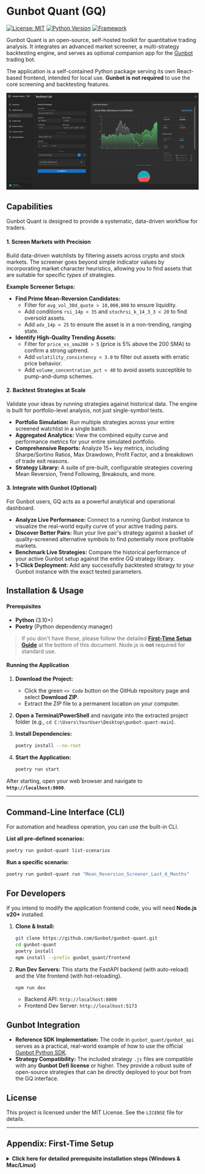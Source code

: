 # Gunbot Quant (GQ)

[![License: MIT](https://img.shields.io/badge/License-MIT-yellow.svg)](https://opensource.org/licenses/MIT) [![Python Version](https://img.shields.io/badge/python-3.10%2B-blue.svg)](https://www.python.org/) [![Framework](https://img.shields.io/badge/Framework-FastAPI-blueviolet)](https://fastapi.tiangolo.com/)

Gunbot Quant is an open-source, self-hosted toolkit for quantitative trading analysis. It integrates an advanced market screener, a multi-strategy backtesting engine, and serves as optional companion app for the [Gunbot](https://www.gunbot.com/) trading bot.

The application is a self-contained Python package serving its own React-based frontend, intended for local use. **Gunbot is not required** to use the core screening and backtesting features.

![Gunbot Quant](screenshot.png)


## Capabilities

Gunbot Quant is designed to provide a systematic, data-driven workflow for traders.

#### 1. Screen Markets with Precision
Build data-driven watchlists by filtering assets across crypto and stock markets. The screener goes beyond simple indicator values by incorporating market character heuristics, allowing you to find assets that are suitable for specific *types* of strategies.

**Example Screener Setups:**
-   **Find Prime Mean-Reversion Candidates:**
    -   Filter for `avg_vol_30d_quote > 10,000,000` to ensure liquidity.
    -   Add conditions `rsi_14p < 35` and `stochrsi_k_14_3_3 < 20` to find oversold assets.
    -   Add `adx_14p < 25` to ensure the asset is in a non-trending, ranging state.
-   **Identify High-Quality Trending Assets:**
    -   Filter for `price_vs_sma200 > 5` (price is 5% above the 200 SMA) to confirm a strong uptrend.
    -   Add `volatility_consistency < 3.0` to filter out assets with erratic price behavior.
    -   Add `volume_concentration_pct < 40` to avoid assets susceptible to pump-and-dump schemes.

#### 2. Backtest Strategies at Scale
Validate your ideas by running strategies against historical data. The engine is built for portfolio-level analysis, not just single-symbol tests.

-   **Portfolio Simulation:** Run multiple strategies across your entire screened watchlist in a single batch.
-   **Aggregated Analytics:** View the combined equity curve and performance metrics for your entire simulated portfolio.
-   **Comprehensive Reports:** Analyze 15+ key metrics, including Sharpe/Sortino Ratios, Max Drawdown, Profit Factor, and a breakdown of trade exit reasons.
-   **Strategy Library:** A suite of pre-built, configurable strategies covering Mean Reversion, Trend Following, Breakouts, and more.

#### 3. Integrate with Gunbot (Optional)
For Gunbot users, GQ acts as a powerful analytical and operational dashboard.

-   **Analyze Live Performance:** Connect to a running Gunbot instance to visualize the real-world equity curve of your active trading pairs.
-   **Discover Better Pairs:** Run your live pair's strategy against a basket of quality-screened alternative symbols to find potentially more profitable markets.
-   **Benchmark Live Strategies:** Compare the historical performance of your active Gunbot setup against the entire GQ strategy library.
-   **1-Click Deployment:** Add any successfully backtested strategy to your Gunbot instance with the exact tested parameters.

## Installation & Usage

#### Prerequisites
-   **Python** (3.10+)
-   **Poetry** (Python dependency manager)
> If you don't have these, please follow the detailed **[First-Time Setup Guide](#appendix-first-time-setup)** at the bottom of this document. Node.js is **not** required for standard use.

#### Running the Application
1.  **Download the Project:**
    -   Click the green `<> Code` button on the GitHub repository page and select **Download ZIP**.
    -   Extract the ZIP file to a permanent location on your computer.

2.  **Open a Terminal/PowerShell** and navigate into the extracted project folder (e.g., `cd C:\Users\YourUser\Desktop\gunbot-quant-main`).

3.  **Install Dependencies:**
    ```bash
    poetry install --no-root
    ```

4.  **Start the Application:**
    ```bash
    poetry run start
    ```

After starting, open your web browser and navigate to **`http://localhost:8000`**.

---

## Command-Line Interface (CLI)

For automation and headless operation, you can use the built-in CLI.

**List all pre-defined scenarios:**
```bash
poetry run gunbot-quant list-scenarios
```

**Run a specific scenario:**
```bash
poetry run gunbot-quant run "Mean_Reversion_Screener_Last_6_Months"
```

## For Developers

If you intend to modify the application frontend code, you will need **Node.js v20+** installed.

1.  **Clone & Install:**
    ```bash
    git clone https://github.com/Gunbot/gunbot-quant.git
    cd gunbot-quant
    poetry install
    npm install --prefix gunbot_quant/frontend
    ```

2.  **Run Dev Servers:**
    This starts the FastAPI backend (with auto-reload) and the Vite frontend (with hot-reloading).
    ```bash
    npm run dev
    ```
    -   Backend API: `http://localhost:8000`
    -   Frontend Dev Server: `http://localhost:5173`

## Gunbot Integration

-   **Reference SDK Implementation:** The code in `gunbot_quant/gunbot_api` serves as a practical, real-world example of how to use the official [Gunbot Python SDK](https://pypi.org/project/gunbot-sdk-python/).
-   **Strategy Compatibility:** The included strategy `.js` files are compatible with any **Gunbot Defi license** or higher. They provide a robust suite of open-source strategies that can be directly deployed to your bot from the GQ interface.

## License

This project is licensed under the MIT License. See the `LICENSE` file for details.

---

## Appendix: First-Time Setup

<details>
<summary><b>Click here for detailed prerequisite installation steps (Windows & Mac/Linux)</b></summary>
<br/>

**Windows**
1.  **Install Python:**
    -   Go to the [official Python website's download page](https://www.python.org/downloads/windows/).
    -   Download the "Windows installer (64-bit)".
    -   Run the installer. **Important:** On the first screen of the installer, check the box that says **"Add Python to PATH"**.
    -   Click "Install Now" and complete the setup.
    -   Open a new Command Prompt or PowerShell and type `python --version` to verify it's installed.

2.  **Install Poetry:**
    -   Open a new PowerShell terminal (not Command Prompt).
    -   Run the following command to download and install Poetry:
        ```powershell
        (Invoke-WebRequest -Uri https://install.python-poetry.org -UseBasicParsing).Content | py -
        ```
    -   Close and reopen PowerShell, then type `poetry --version` to verify it's installed.

**macOS / Linux**
1.  **Install Python:**
    -   Python is usually pre-installed. Open your terminal and check with `python3 --version`.
    -   If it's not installed or you need a newer version, it's best to use your system's package manager (e.g., `sudo apt-get install python3.10` on Debian/Ubuntu, or [Homebrew](https://brew.sh/) on macOS: `brew install python`).

2.  **Install Poetry:**
    -   Open your terminal and run the official installation script:
        ```bash
        curl -sSL https://install.python-poetry.org | python3 -
        ```
    -   Follow the on-screen instructions to add Poetry to your shell's PATH.
    -   Close and reopen your terminal, then type `poetry --version` to verify it's installed.

</details>